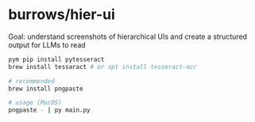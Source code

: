 # burrows/hier-ui

Goal: understand screenshots of hierarchical UIs and create a structured output for LLMs to read

```sh
pym pip install pytesseract
brew install tessaract # or apt install tesseract-ocr

# recommended
brew install pngpaste

# usage (MacOS)
pngpaste - | py main.py
```